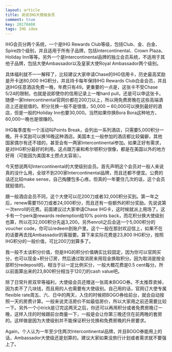 ```yaml
---
layout: article
title: 说说IHG大使级会员
comment: true
key: 20170408
tags: IHG idea
---
```


IHG会员分两个系统，一个是IHG Rewards Club等级，包括Club、金、白金、Spire四个级别，并且适用于所有子品牌，包括Intercontinental、Crown Plaza、Holiday Inn等等。另外一个是Intercontinental品牌的独立会员系统，不适用于其他子品牌，包括大使Ambassador以及皇家大使Royal Ambassador两个级别。

具体福利就不一一解释了，比较建议大家申请Chase的IHG信用卡，历史最高奖励是开卡送80,000 IHG积分，并且持卡每年保持IHG Rewards Club白金会员，并且送IHG任意酒店免费一晚，年费只有49。更重要的一点是，这张卡不受Chase 5/24的限制，也就是说即使你的信用记录上一堆hard pull，还是可以申这张卡。随便一家Intercontinental官网价都在200刀以上，所以用免费房晚在这些高端酒店上还是挺值的。积分兑换一般不是很值，50,000 ~ 60,000可以换到最好的酒店，但是一般的Holiday Inn也要30,000。当然如果你换Bora Bora这种地方，60,000一晚也是很赚的。

IHG每季度有一个活动叫Points Break，会列出一系列酒店，只需要5,000积分一晚。开卡奖励可以换16晚这种酒店。美国本土一般参加的酒店都比较偏僻，其他国家偶尔有还不错的，甚至会有一两家Intercontinental参加。如果正好有需求，是对IHG积分最好的利用。这点跟万豪和希尔顿积分很像，都是在美国以外的地方好用（可能因为美国本土攒点太容易）。

今天想说两句Intercontinental的大使级别会员。首先声明这个会员对一般人来说真的没什么用，全球不到200家Intercontinental品牌，而且还都不便宜。公费的话还比较make sense，自己掏腰包多心疼。但真的一年要住几次的话，这个会员就挺值的。

跟一般酒店会员不同，这个大使可以花200刀或者32,000积分买到。第一年之后，renew需要150刀或者24,000积分，而且还有一些额外的积分奖励。先说说第一次enroll的花费。前面建议过大家申请Chase IHG卡，这时候就派上用场了。这卡有一个perk是rewards redemption给10% points back，而花积分换大使级别也算，所以花32,000积分先返3,200。另外enroll之后会送一个5,000积分的voucher code，你可以redeem到账户里。这个一般在那封欢迎信上，如果不在的话要再去找Ambassador的客服要。算下来实际花费是23,800 IHG积分，按照IHG积分的一般价值，可比200刀划算多了。

我一般不太谈积分价值，但是IHG的积分价值确实比较固定，因为你可以官网买分，也可以现金+积分订房，然后通过取消房来用现金换取积分。因为取消是按全部积分redeposit的，相当于以一定比例买分，一般大概花费是0.5 cent每分。所以前面算出来的23,800积分相当于120刀的cash value吧。

除了日常升房双早等福利，大使级会员还赠送一张周末BOGO券。不太推荐卖掉，因为卖不了几块钱，而且用的人也需要有大使级别。自己用的话，官网订大使专属flexible rate周五、六、日中的两天，入住的时候把BOGO券给前台，就会自动按照一天的房费计算。一般来说灵活房价不如最低房价，所以大家用之前还需要比较一下。另外一个小trick是订完这两天之后，你还可以再用积分或者免费房晚订一晚，这样入住的时候跟前台商量一下，一般是会让你第三晚还住在前两晚的套房的。这样做是因为大使级别并不能保证积分兑换和免费房晚的升房要求。

Again，个人认为一年至少住两次Intercontinental品牌，并且BOGO券能用上的话，Ambassador大使级还是划算的。建议大家如果没旅行计划或者需求就不要强上了。
